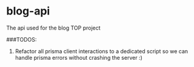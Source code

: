 # blog-api
The api used for the blog TOP project

###TODOS:
1. Refactor all prisma client interactions to a dedicated script so we can handle 
prisma errors without crashing the server :)